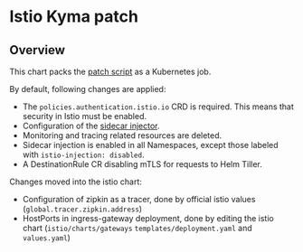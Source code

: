 # Istio Kyma patch

## Overview

This chart packs the [patch script](../../components/istio-kyma-patch/README.md) as a Kubernetes job.

By default, following changes are applied:
 * The `policies.authentication.istio.io` CRD is required. This means that security in Istio must be enabled.
 * Configuration of the [sidecar injector](../../components/istio-kyma-patch/README.md).
 * Monitoring and tracing related resources are deleted.
 * Sidecar injection is enabled in all Namespaces, except those labeled with `istio-injection: disabled`.
 * A DestinationRule CR disabling mTLS for requests to Helm Tiller.

Changes moved into the istio chart:
- Configuration of zipkin as a tracer, done by official istio values (`global.tracer.zipkin.address`)
- HostPorts in ingress-gateway deployment, done by editing the istio chart (`istio/charts/gateways` `templates/deployment.yaml` and `values.yaml`)

